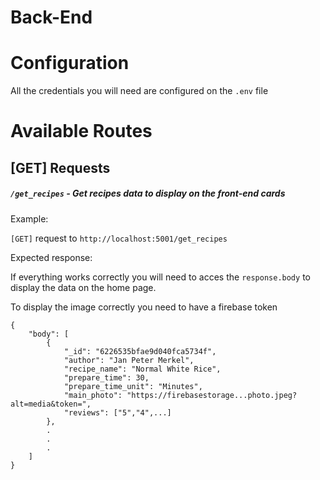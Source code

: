 # Back-End

# Configuration
All the credentials you will need are configured on the `.env` file

# Available Routes

## [GET] Requests
##### `/get_recipes` - Get recipes data to display on the front-end cards

Example:

`[GET]` request to `http://localhost:5001/get_recipes`

Expected response:

If everything works correctly you will need to acces the `response.body` to display the data on the home page.

To display the image correctly you need to have a firebase token
```
{
    "body": [
        {
            "_id": "6226535bfae9d040fca5734f",
            "author": "Jan Peter Merkel",
            "recipe_name": "Normal White Rice",
            "prepare_time": 30,
            "prepare_time_unit": "Minutes",
            "main_photo": "https://firebasestorage...photo.jpeg?alt=media&token=",
            "reviews": ["5","4",...]
        },
        .
        .
        .
    ]
}
```
